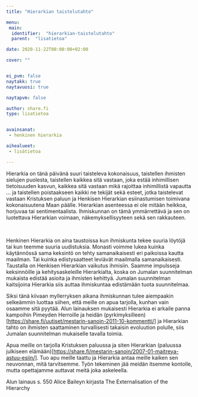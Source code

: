 ```yaml
---
title: "Hierarkian taistelutahto"

menu:
 main:
  identifier:  "hierarkian-taistelutahto"
  parent:  "lisatietoa"

date: 2020-11-22T00:00:00+02:00

cover: ""


ei_pvm: false
naytakk: true
naytavuosi: true

naytapvm: false

author: share.fi
type: lisatietoa


avainsanat:
 - henkinen hierarkia

aihealueet:
 - lisätietoa

---
```


<p class="alustus">Hierarkia on tänä päivänä suuri taisteleva kokonaisuus, taistellen ihmisten sielujen puolesta, taistellen kaikkea sitä vastaan, joka estää inhimillisen tietoisuuden kasvun, kaikkea sitä vastaan mikä rajoittaa inhimillistä vapautta ... ja taistellen poistaakseen kaikki ne tekijät sekä esteet, jotka taistelevat vastaan Kristuksen paluun ja Henkisen Hierarkian esiinastumisen toimivana kokonaisuutena Maan päälle. Hierarkian asenteessa ei ole mitään heikkoa, horjuvaa tai sentimentaalista. Ihmiskunnan on tämä ymmärrettävä ja sen on luotettava Hierarkian voimaan, näkemyksellisyyteen sekä sen rakkauteen.</p>
<br clear="all" />

Henkinen Hierarkia on aina taustoissa kun ihmiskunta tekee suuria löytöjä tai kun teemme suuria uudistuksia. Monasti voimme lukea kuinka käytännössä sama keksintö on tehty samanaikaisesti eri paikoissa kautta maailman. Tai kuinka edistysaatteet leviävät maailmalla samanaikaisesti. Taustalla on Henkisen Hierarkian vaikutus ihmisiin. Saamme impulsseja keksinnöille ja kehitysaskeleille Hierarkialta, koska on Jumalan suunnitelman mukaista edistää asioita ja ihmisten kehittyä. Jumalan suunnitelman kaitsijoina Hierarkia siis auttaa ihmiskuntaa edistämään tuota suunnitelmaa.

Siksi tänä kiivaan myllerryksen aikana ihmiskunnan tulee aiempaakin selkeämmin luottaa siihen, että meille on apua tarjolla, kunhan vain osaamme sitä pyytää. Alun lainauksen mukaisesti Hierarkia ei arkaile panna kampoihin Pimeyden Herroille ja heidän (pyrkimyksilleen)[https://share.fi/uutiset/mestarin-sanoin-2011-10-kommentti/] ja Hierarkian tahto on ihmisten saattaminen turvallisesti takaisin evoluution polulle, siis Jumalan suunnitelman mukaiselle tavalla toimia.

Apua meille on tarjolla Kristuksen paluussa ja siten Hierarkian (paluussa julkiseen elämään)[https://share.fi/mestarin-sanoin/2007-01-maitreya-astuu-esiin/]. Tuo apu meille taattu ja Hierarkia antaa meille kaiken sen neuvonnan, mitä tarvitsemme. Työn tekeminen jää meidän itsemme kontolle, mutta opettajamme auttavat meitä joka askeleella.

Alun lainaus s. 550 Alice Baileyn kirjasta The Externalisation of the Hierarchy